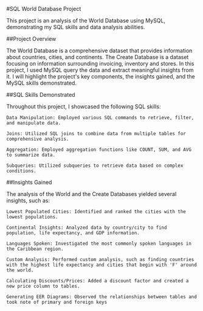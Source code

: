 #SQL World Database Project

This project is an analysis of the World Database using MySQL, demonstrating my SQL skills and data analysis abilities.

##Project Overview

The World Database is a comprehensive dataset that provides information about countries, cities, and continents. 
The Create Database is a dataset focusing on information surrounding invoicing, inventory and stores.
In this project, I used MySQL query the data and extract meaningful insights from it. 
I will highlight the project's key components, the insights gained, and the MySQL skills demonstrated.

##SQL Skills Demonstrated

Throughout this project, I showcased the following SQL skills:

    Data Manipulation: Employed various SQL commands to retrieve, filter, and manipulate data.

    Joins: Utilized SQL joins to combine data from multiple tables for comprehensive analysis.

    Aggregation: Employed aggregation functions like COUNT, SUM, and AVG to summarize data.

    Subqueries: Utilized subqueries to retrieve data based on complex conditions.

##Insights Gained

The analysis of the World and the Create Databases yielded several insights, such as:

    Lowest Populated Cities: Identified and ranked the cities with the lowest populations.

    Continental Insights: Analyzed data by country/city to find population, life expectancy, and GDP information.

    Languages Spoken: Investigated the most commonly spoken languages in the Caribbean region.

    Custom Analysis: Performed custom analysis, such as finding countries with the highest life expectancy and cities that begin with 'F' around the world.

    Calculating Discounts/Prices: Added a discount factor and created a new price column to tables.

    Generating EER Diagrams: Observed the relationships between tables and took note of primary and foreign keys



    

    
